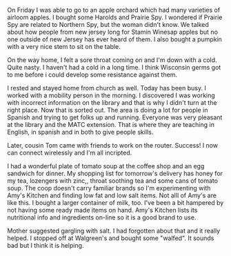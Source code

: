 <html><body><p>On Friday I was able to go to an apple orchard which had many varieties of airloom apples. I bought some Harolds and Prairie Spy. I wondered if Prairie Spy are related to Northern Spy, but the woman didn't know. We talked about how people from new jersey long for Stamin Winesap apples but no one outside of new Jersey has ever heard of them. I also bought a pumpkin with a very nice stem to sit on the table.

On the way home, I felt a sore throat coming on and I'm down with a cold. Quite nasty. I haven't had a cold in a long time. I think Wisconsin germs got to me before i could develop some resistance against them.

I rested and stayed home from church as well. Today has been busy. I worked with a mobility person in the morning. I discovered I was working with incorrect information on the library and that is why I didn't turn at the right place. Now that is sorted out. The area is doing a lot for people in Spanish and trying to get folks up and running. Everyone was very pleasant at the library and the MATC extension. That is where they are teaching in English, in spanish and in both to give people skills.

Later, cousin Tom came with friends to work on the router. Success! I now can connect wirelessly and I'm all incripted.

I had a wonderful plate of tomato soup at the coffee shop and an egg sandwich for dinner. My shopping list for tomorrow's delivery has honey for my tea, lozengers with zinc,, throat soothing tea and some cans of tomato soup. The coop doesn't carry familiar brands so I'm
experimenting with Amy's Kitchen and finding low fat and low salt items. Not alll of Amy's are like this. I bought a larger container of milk, too. I've been a bit hampered by not having some ready made items on hand. Amy's Kitchen lists its nutritional info and ingredients on-line so it is a good brand to use.

Mother suggested gargling with salt. I had forgotten about that and it really helped. I stopped off at Walgreen's and bought some "walfed". It sounds bad but I think it is helping.</p></body></html>